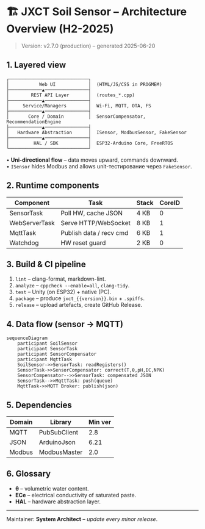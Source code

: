 # 🏗️ JXCT Soil Sensor – Architecture Overview (H2-2025)

> Version: v2.7.0 (production) – generated 2025-06-20

## 1. Layered view
```
┌─────────────────────────────┐
│           Web UI            │  (HTML/JS/CSS in PROGMEM)
├────────────▲────────────────┤
│        REST API Layer       │  (routes_*.cpp)
├────────────▲────────────────┤
│     Service/Managers        │  Wi-Fi, MQTT, OTA, FS
├────────────▲────────────────┤
│       Core / Domain         │  SensorCompensator, RecommendationEngine
├────────────▲────────────────┤
│   Hardware Abstraction      │  ISensor, ModbusSensor, FakeSensor
├────────────▲────────────────┤
│         HAL / SDK           │  ESP32-Arduino Core, FreeRTOS
└─────────────────────────────┘
```

• **Uni-directional flow** – data moves upward, commands downward.  
• `ISensor` hides Modbus and allows unit-тестирование через `FakeSensor`.

## 2. Runtime components
| Component | Task | Stack | CoreID |
|-----------|------|-------|--------|
| SensorTask | Poll HW, cache JSON | 4 KB | 0 |
| WebServerTask | Serve HTTP/WebSocket | 8 KB | 1 |
| MqttTask | Publish data / recv cmd | 6 KB | 1 |
| Watchdog | HW reset guard | 2 KB | 0 |

## 3. Build & CI pipeline
1. `lint` – clang-format, markdown-lint.  
2. `analyze` – `cppcheck --enable=all`, `clang-tidy`.  
3. `test` – Unity (on ESP32) + native (PC).  
4. `package` – produce `jxct_{{version}}.bin` + `.spiffs`.  
5. `release` – upload artefacts, create GitHub Release.

## 4. Data flow (sensor → MQTT)
```mermaid
sequenceDiagram
    participant SoilSensor
    participant SensorTask
    participant SensorCompensator
    participant MqttTask
    SoilSensor->>SensorTask: readRegisters()
    SensorTask->>SensorCompensator: correct(T,θ,pH,EC,NPK)
    SensorCompensator-->>SensorTask: compensated JSON
    SensorTask-->>MqttTask: push(queue)
    MqttTask->>MQTT Broker: publish(json)
```

## 5. Dependencies
| Domain | Library | Min ver |
|--------|---------|---------|
| MQTT   | PubSubClient | 2.8 |
| JSON   | ArduinoJson  | 6.21 |
| Modbus | ModbusMaster | 2.0 |

## 6. Glossary
* **θ** – volumetric water content.  
* **ECe** – electrical conductivity of saturated paste.  
* **HAL** – hardware abstraction layer.

---
Maintainer: **System Architect** – _update every minor release_. 